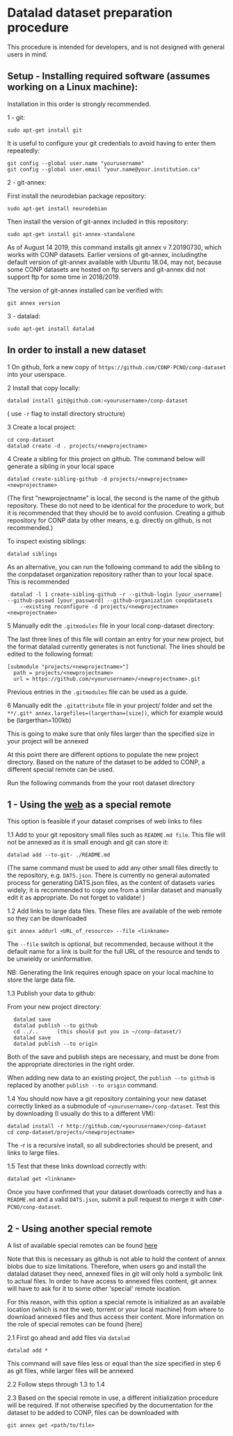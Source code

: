 # Datalad dataset preparation procedure

This procedure is intended for developers, and is not designed with general users in mind.

## Setup - Installing required software (assumes working on a Linux machine):

Installation in this order is strongly recommended.

1 - git:

```sudo apt-get install git```

It is useful to configure your git credentials to avoid having to enter them repeatedly:

```
git config --global user.name "yourusername" 
git config --global user.email "your.name@your.institution.ca"
```

2 - git-annex:

First install the neurodebian package repository:

```sudo apt-get install neurodebian```

Then install the version of git-annex included in this repository:

```sudo apt-get install git-annex-standalone```

As of August 14 2019, this command installs git annex v 7.20190730, which works with CONP datasets. Earlier versions of git-annex, includingthe default version of git-annex available with Ubuntu 18.04, may not, because some CONP datasets are hosted on ftp servers and git-annex did not support ftp for some time in 2018/2019.

The version of git-annex installed can be verified with:

```git annex version```


3 - datalad:

```sudo apt-get install datalad```


## In order to install a new dataset


1 On github, fork a new copy of ```https://github.com/CONP-PCNO/conp-dataset``` into your userspace.

2 Install that copy locally:

```datalad install git@github.com:<yourusername>/conp-dataset```

( use ```-r``` flag to install directory structure)

3 Create a local project:

```
cd conp-dataset
datalad create -d . projects/<newprojectname>
```

4 Create a sibling for this project on github. The command below will generate a sibling in your local space

```datalad create-sibling-github -d projects/<newprojectname> <newprojectname>```

(The first "newprojectname" is local, the second is the name of the github repository.  These do not need to be identical for the procedure to work, but it is recommended that they should be to avoid confusion.  Creating a github repository for CONP data by other means, e.g. directly on github, is not recommended.)

To inspect existing siblings: 
  
 ```datalad siblings```

As an alternative, you can run the following command to add the sibling to the conpdataset organization repository rather than to your local space. This is recommended 

```
 datalad -l 1 create-sibling-github -r --github-login [your_username]  --github-passwd [your_password] --github-organization conpdatasets 
	--existing reconfigure -d projects/<newprojectname> <newprojectname>
```

5 Manually edit the ```.gitmodules``` file in your local conp-dataset directory:

The last three lines of this file will contain an entry for your new project, but the format datalad currently generates is not functional.  The lines should be edited to the following format:

```
[submodule "projects/<newprojectname>"]
  path = projects/<newprojectname>
  url = https://github.com/<yourusername>/<newprojectname>.git
```

Previous entries in the ```.gitmodules``` file can be used as a guide.

6 Manually edit the ```.gitattribute``` file in your project/<newprojectname> folder and set the ```**/.git* annex.largefiles=(largerthan=[size])```, which for example would be (largerthan=100kb)

This is going to make sure that only files larger than the specified size in your project will be annexed


At this point there are different options to populate the new project directory. Based on the nature of the dataset to be added to CONP, a different special remote can be used.

Run the following commands from the your root dataset directory


## 1 - Using the [web](https://git-annex.branchable.com/special_remotes/web/) as a special remote

This option is feasible if your dataset comprises of web links to files 

1.1 Add to your git repository small files such as ```README.md file```. This file will not be annexed as it is small enough and git can store it:

  ```
  datalad add --to-git- ./README.md
  ```

(The same command must be used to add any other small files directly to the repository, e.g. ```DATS.json```.  There is currently no general automated process for generating DATS.json files, as the content of datasets varies widely; it is recommended to copy one from a similar dataset and manually edit it as appropriate.  Do not forget to validate! )

1.2 Add links to large data files. These files are available of the web remote so they can be downloaded

  ```
  git annex addurl <URL_of_resource> --file <linkname>
  ```

The ```--file``` switch is optional, but recommended, because without it the default name for a link is built for the full URL of the resource and tends to be unwieldy or uninformative.

NB: Generating the link requires enough space on your local machine to store the large data file. 

1.3 Publish your data to github:

From your new project directory:

```
  datalad save
  datalad publish --to github
  cd ../..		(this should put you in ~/conp-dataset/)
  datalad save
  datalad publish --to origin
```

Both of the save and publish steps are necessary, and must be done from the appropriate directories in the right order.

When adding new data to an existing project, the ```publish --to github``` is replaced by another ```publish --to origin``` command.


1.4 You should now have a git repository containing your new dataset correctly linked as a submodule of ```<yourusername>/conp-dataset```.  Test this by downloading (I usually do this to a different VM):

```
datalad install -r http://github.com/<yourusername>/conp-dataset
cd conp-dataset/projects/<newprojectname>
```

The -r is a recursive install, so all subdirectories should be present, and links to large files.

1.5  Test that these links download correctly with:

```datalad get <linkname>```

Once you have confirmed that your dataset downloads correctly and has a ```README.md``` and a valid ```DATS.json```, submit a pull request to merge it with ```CONP-PCNO/conp-dataset```.


## 2 - Using another special remote

A list of available special remotes can be found [here](http://git-annex.branchable.com/special_remotes/)

Note that this is necessary as github is not able to hold the content of annex blobs due to size limitations. Therefore, when users go and install the datalad dataset they need, annexed files in git will only hold a symbolic link to actual files. In order to have access to annexed files content, git annex will have to ask for it to some other 'special' remote location.

For this reason, with this option a special remote is initialized as an available location (which is not the web, torrent or your local machine) 
from where to download annexed files and thus access their content. More information on the role of special remotes can be found [here]

2.1 First go ahead and add files via ```datalad```
  
  ```
  datalad add *
  ```
  
This command will save files less or equal than the size specified in step 6 as git files, while larger files will be annexed
  
2.2 Follow steps through 1.3 to 1.4

2.3 Based on the special remote in use, a different initialization procedure will be required. If not otherwise specified by the documentation for the dataset to be added to CONP, files can be downloaded with

```
git annex get <path/to/file>
```
